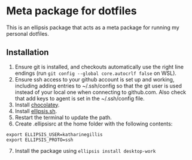 # Meta package for dotfiles

This is an ellipsis package that acts as a meta package for running my personal dotfiles.

## Installation

1. Ensure git is installed, and checkouts automatically use the right line endings (run `git config --global core.autocrlf false` on WSL).
2. Ensure ssh access to your github account is set up and working, including adding entries to ~/.ssh/config so that the git user is used instead of your local one when connecting to github.com. Also check that add keys to agent is set in the ~/.ssh/config file.
3. Install [chocolatey](https://chocolatey.org/install).
4. Install [ellipsis.sh](https://ellipsis.sh).
5. Restart the terminal to update the path.
6. Create .ellipsisrc at the home folder with the following contents:
```
export ELLIPSIS_USER=katharinegillis
export ELLIPSIS_PROTO=ssh
```
7. Install the package using `ellipsis install desktop-work`